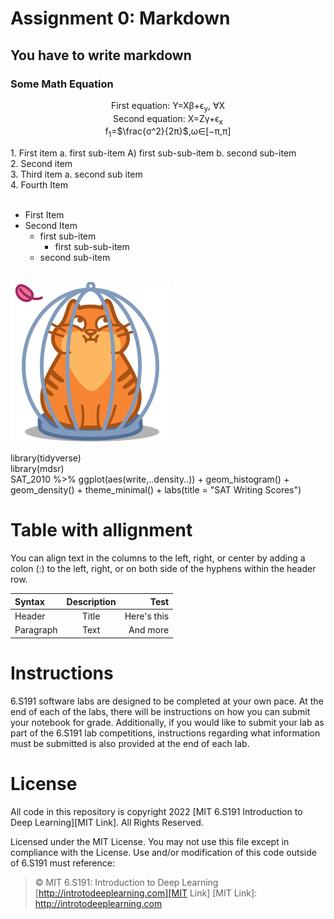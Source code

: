 # Assignment 0: Markdown
## You have to write markdown
### Some Math Equation
<p align="center">
  First equation: Y=Xβ+ϵ<sub>y</sub>, ∀X <br>
  Second equation: X=Zγ+ϵ<sub>x</sub> <br>
  f<sub>1</sub>=$\frac{σ^2}{2π}$,ω∈[−π,π]<br>
</p>
1. First item a. first sub-item A) first sub-sub-item b. second sub-item <br>
2. Second item <br>
3. Third item a. second sub item <br>
4. Fourth Item <br><br>

- First Item <br>
- Second Item <br>
  - first sub-item <br>
     - first sub-sub-item <br>
  - second sub-item <br><br>

![Cute Cat](cat.png)

library(tidyverse) <br>
library(mdsr) <br>
SAT_2010 %>% ggplot(aes(write,..density..)) + geom_histogram() + <br>
geom_density() + theme_minimal() + labs(title = "SAT Writing Scores") <br>

# Table with allignment
You can align text in the columns to the left, right, or center by adding a colon (:) to the left,
right, or on both side of the hyphens within the header row.

| Syntax   | Description | Test       |
|:--------  |:-----------:|-------:|
|Header    |    Title    | Here's this|
|Paragraph |    Text     | And more   |

# Instructions
6.S191 software labs are designed to be completed at your own pace. At the end of each
of the labs, there will be instructions on how you can submit your notebook for grade.
Additionally, if you would like to submit your lab as part of the 6.S191 lab competitions,
instructions regarding what information must be submitted is also provided at the end of
each lab. <br>

# License
All code in this repository is copyright 2022 [MIT 6.S191 Introduction to Deep Learning][MIT Link]. All
Rights Reserved.


Licensed under the MIT License. You may not use this file except in compliance with the
License. Use and/or modification of this code outside of 6.S191 must reference:

> © MIT 6.S191: Introduction to Deep Learning <br>
> [http://introtodeeplearning.com][MIT Link]
[MIT Link]: http://introtodeeplearning.com
